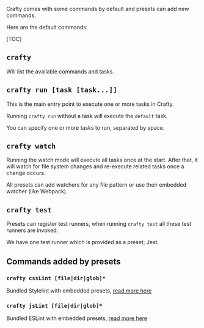 Crafty comes with some commands by default and presets can add new commands.

Here are the default commands:

[TOC]

## `crafty`

Will list the available commands and tasks.

## `crafty run [task [task...]]`

This is the main entry point to execute one or more tasks in Crafty.

Running `crafty run` without a task will execute the `default` task.

You can specify one or more tasks to run, separated by space.

## `crafty watch`

Running the watch mode will execute all tasks once at the start. After that, it
will watch for file system changes and re-execute related tasks once a change
occurs.

All presets can add watchers for any file pattern or use their embedded watcher
(like Webpack).

## `crafty test`

Presets can register test runners, when running `crafty test` all these test
runners are invoked.

We have one test runner which is provided as a preset; Jest.

## Commands added by presets

### `crafty cssLint [file|dir|glob]*`

Bundled Stylelint with embedded presets,
[read more here](05_Packages/05_crafty-preset-postcss)

### `crafty jsLint [file|dir|glob]*`

Bundled ESLint with embedded presets,
[read more here](05_Packages/05_crafty-preset-babel)
